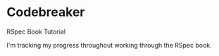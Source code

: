 # Codebreaker
RSpec Book Tutorial

I'm tracking my progress throughout working through the RSpec book. 
